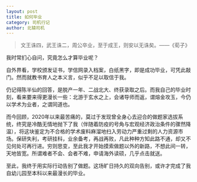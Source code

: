 ```yaml
---
layout: post
title: 如何毕业
category: 司机行记
author: 北辕司机
---
```


> 文王诛四，武王诛二，周公卒业，至于成王，则安以无诛矣。——《荀子》

我时常扪心自问，究竟怎么才算毕业呢？

自外界看，学校颁发证书，学信网录入档案，白纸黑字，即是成功毕业，可凭此敲门。然而就教书育人之本义言，似乎不足以取信于我。

仍记得陈半仙的回答，是脱产一年、二战北大、终获录取之后。而我自己的毕业时刻，看来要来得更漫长一些：北游于玄水之上，会诸导师而返，谓熔金攻玉，今仍以学术为业者，之谓同道也。

而今回顾，2020年以来最苦痛的，莫过于发现曾全身心去迎合的做题家选拔系统，终究是冷酷无情地抛下了我（伴随着防疫的号角与宏观经济政治条件的骤然降温），将这块鉴定为不合格的学术废料麻溜地扫入劳动力严重过剩的人力资源市场。保研失利，考研挂科，业余备考，再战再败，凡此种种方知此路不通，却又不见何处可再行进。穷则思变，至此我才开始摸索做题以外的新路，不想此间一转，天地皆宽。所谓难者不会、会者不难，申请海外读硕，几乎点击就送。

至此，我终于用实际行动告别了做题。这场旷日持久的双向告别，或许才完成了我自幼儿园至本科以来最漫长的毕业。
